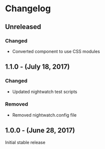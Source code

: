 Changelog
=========

Unreleased
----------

### Changed
* Converted component to use CSS modules

1.1.0 - (July 18, 2017)
------------------

### Changed
* Updated nightwatch test scripts

### Removed
* Removed nightwatch.config file

1.0.0 - (June 28, 2017)
------------------
Initial stable release

